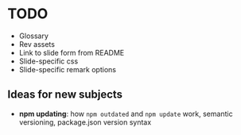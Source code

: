 # TODO

* Glossary
* Rev assets
* Link to slide form from README
* Slide-specific css
* Slide-specific remark options



## Ideas for new subjects

* **npm updating**: how `npm outdated` and `npm update` work, semantic versioning, package.json version syntax
